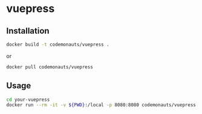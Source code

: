 # vuepress

## Installation
``` bash
docker build -t codemonauts/vuepress .
```
or
``` bash
docker pull codemonauts/vuepress
```

## Usage
``` bash
cd your-vuepress
docker run --rm -it -v ${PWD}:/local -p 8080:8080 codemonauts/vuepress
```
